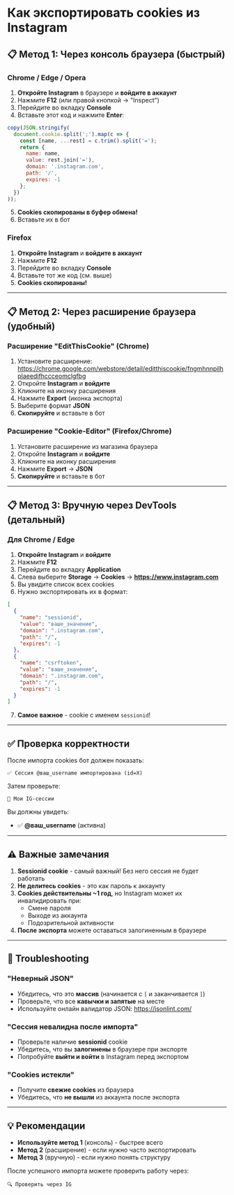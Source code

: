 # Как экспортировать cookies из Instagram

## 📋 Метод 1: Через консоль браузера (быстрый)

### Chrome / Edge / Opera

1. **Откройте Instagram** в браузере и **войдите в аккаунт**
2. Нажмите **F12** (или правой кнопкой → "Inspect")
3. Перейдите во вкладку **Console**
4. Вставьте этот код и нажмите **Enter**:

```javascript
copy(JSON.stringify(
  document.cookie.split(';').map(c => {
    const [name, ...rest] = c.trim().split('=');
    return {
      name: name,
      value: rest.join('='),
      domain: '.instagram.com',
      path: '/',
      expires: -1
    };
  })
));
```

5. **Cookies скопированы в буфер обмена!**
6. Вставьте их в бот

### Firefox

1. **Откройте Instagram** и **войдите в аккаунт**
2. Нажмите **F12**
3. Перейдите во вкладку **Console**
4. Вставьте тот же код (см. выше)
5. **Cookies скопированы!**

---

## 📋 Метод 2: Через расширение браузера (удобный)

### Расширение "EditThisCookie" (Chrome)

1. Установите расширение: https://chrome.google.com/webstore/detail/editthiscookie/fngmhnnpilhplaeedifhccceomclgfbg
2. Откройте **Instagram** и **войдите**
3. Кликните на иконку расширения
4. Нажмите **Export** (иконка экспорта)
5. Выберите формат **JSON**
6. **Скопируйте** и вставьте в бот

### Расширение "Cookie-Editor" (Firefox/Chrome)

1. Установите расширение из магазина браузера
2. Откройте **Instagram** и **войдите**
3. Кликните на иконку расширения
4. Нажмите **Export** → **JSON**
5. **Скопируйте** и вставьте в бот

---

## 📋 Метод 3: Вручную через DevTools (детальный)

### Для Chrome / Edge

1. **Откройте Instagram** и **войдите**
2. Нажмите **F12**
3. Перейдите во вкладку **Application**
4. Слева выберите **Storage** → **Cookies** → **https://www.instagram.com**
5. Вы увидите список всех cookies
6. Нужно экспортировать их в формат:

```json
[
  {
    "name": "sessionid",
    "value": "ваше_значение",
    "domain": ".instagram.com",
    "path": "/",
    "expires": -1
  },
  {
    "name": "csrftoken",
    "value": "ваше_значение",
    "domain": ".instagram.com",
    "path": "/",
    "expires": -1
  }
]
```

7. **Самое важное** - cookie с именем `sessionid`!

---

## ✅ Проверка корректности

После импорта cookies бот должен показать:
```
✅ Сессия @ваш_username импортирована (id=X)
```

Затем проверьте:
```
📱 Мои IG-сессии
```

Вы должны увидеть:
- ✅ **@ваш_username** (активна)

---

## ⚠️ Важные замечания

1. **Sessionid cookie** - самый важный! Без него сессия не будет работать
2. **Не делитесь cookies** - это как пароль к аккаунту
3. **Cookies действительны ~1 год**, но Instagram может их инвалидировать при:
   - Смене пароля
   - Выходе из аккаунта
   - Подозрительной активности
4. **После экспорта** можете оставаться залогиненным в браузере

---

## 🔧 Troubleshooting

### "Неверный JSON"
- Убедитесь, что это **массив** (начинается с `[` и заканчивается `]`)
- Проверьте, что все **кавычки и запятые** на месте
- Используйте онлайн валидатор JSON: https://jsonlint.com/

### "Сессия невалидна после импорта"
- Проверьте наличие **sessionid** cookie
- Убедитесь, что вы **залогинены** в браузере при экспорте
- Попробуйте **выйти и войти** в Instagram перед экспортом

### "Cookies истекли"
- Получите **свежие cookies** из браузера
- Убедитесь, что **не вышли** из аккаунта после экспорта

---

## 💡 Рекомендации

- **Используйте метод 1** (консоль) - быстрее всего
- **Метод 2** (расширение) - если нужно часто экспортировать
- **Метод 3** (вручную) - если нужно понять структуру

После успешного импорта можете проверить работу через:
```
🔍 Проверить через IG
```

